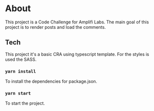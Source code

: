 # About

This project is a Code Challenge for Amplifi Labs. The main goal of this project is to render posts and load the comments.

## Tech

This project it's a basic CRA using typescript template. For the styles is used the SASS.

### `yarn install`

To install the dependencies for package.json.

### `yarn start`

To start the project.
